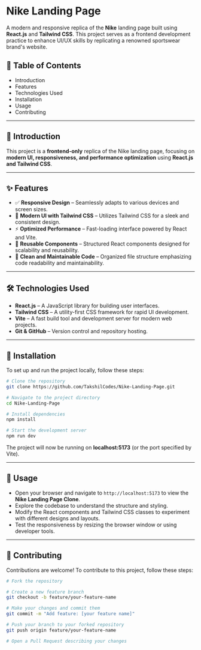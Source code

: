 
# Nike Landing Page

A modern and responsive replica of the **Nike** landing page built using **React.js** and **Tailwind CSS**. This project serves as a frontend development practice to enhance UI/UX skills by replicating a renowned sportswear brand's website.

## 🚀 Table of Contents

- Introduction
- Features
- Technologies Used
- Installation
- Usage
- Contributing

---

## 📌 Introduction

This project is a **frontend-only** replica of the Nike landing page, focusing on **modern UI, responsiveness, and performance optimization** using **React.js and Tailwind CSS**.

---

## ✨ Features

- ✅ **Responsive Design** – Seamlessly adapts to various devices and screen sizes.
- 🎨 **Modern UI with Tailwind CSS** – Utilizes Tailwind CSS for a sleek and consistent design.
- ⚡ **Optimized Performance** – Fast-loading interface powered by React and Vite.
- 📄 **Reusable Components** – Structured React components designed for scalability and reusability.
- 📜 **Clean and Maintainable Code** – Organized file structure emphasizing code readability and maintainability.

---

## 🛠️ Technologies Used

- **React.js** – A JavaScript library for building user interfaces.
- **Tailwind CSS** – A utility-first CSS framework for rapid UI development.
- **Vite** – A fast build tool and development server for modern web projects.
- **Git & GitHub** – Version control and repository hosting.

---

## 🔧 Installation

To set up and run the project locally, follow these steps:

```bash
# Clone the repository
git clone https://github.com/TakshilCodes/Nike-Landing-Page.git

# Navigate to the project directory
cd Nike-Landing-Page

# Install dependencies
npm install

# Start the development server
npm run dev
```

The project will now be running on **localhost:5173** (or the port specified by Vite).

---

## 📌 Usage

- Open your browser and navigate to `http://localhost:5173` to view the **Nike Landing Page Clone**.
- Explore the codebase to understand the structure and styling.
- Modify the React components and Tailwind CSS classes to experiment with different designs and layouts.
- Test the responsiveness by resizing the browser window or using developer tools.

---

## 🤝 Contributing

Contributions are welcome! To contribute to this project, follow these steps:

```bash
# Fork the repository

# Create a new feature branch
git checkout -b feature/your-feature-name

# Make your changes and commit them
git commit -m "Add feature: [your feature name]"

# Push your branch to your forked repository
git push origin feature/your-feature-name

# Open a Pull Request describing your changes
```
